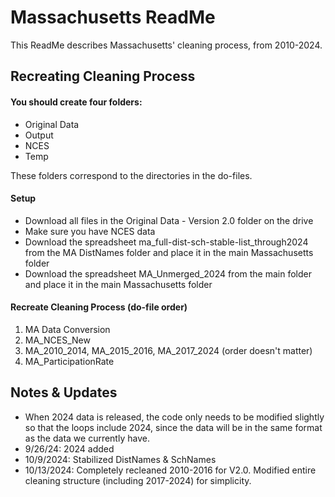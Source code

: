 # Massachusetts ReadMe
This ReadMe describes Massachusetts' cleaning process, from 2010-2024.

## Recreating Cleaning Process

#### You should create four folders:
- Original Data
- Output
- NCES
- Temp

These folders correspond to the directories in the do-files.

#### Setup
- Download all files in the Original Data - Version 2.0 folder on the drive
- Make sure you have NCES data
- Download the spreadsheet ma_full-dist-sch-stable-list_through2024 from the MA DistNames folder and place it in the main Massachusetts folder
- Download the spreadsheet MA_Unmerged_2024 from the main folder and place it in the main Massachusetts folder

#### Recreate Cleaning Process (do-file order)
1. MA Data Conversion
2. MA_NCES_New
3. MA_2010_2014, MA_2015_2016, MA_2017_2024 (order doesn't matter)
4. MA_ParticipationRate

## Notes & Updates
- When 2024 data is released, the code only needs to be modified slightly so that the loops include 2024, since the data will be in the same format as the data we currently have.
- 9/26/24: 2024 added
- 10/9/2024: Stabilized DistNames & SchNames
- 10/13/2024: Completely recleaned 2010-2016 for V2.0. Modified entire cleaning structure (including 2017-2024) for simplicity.

